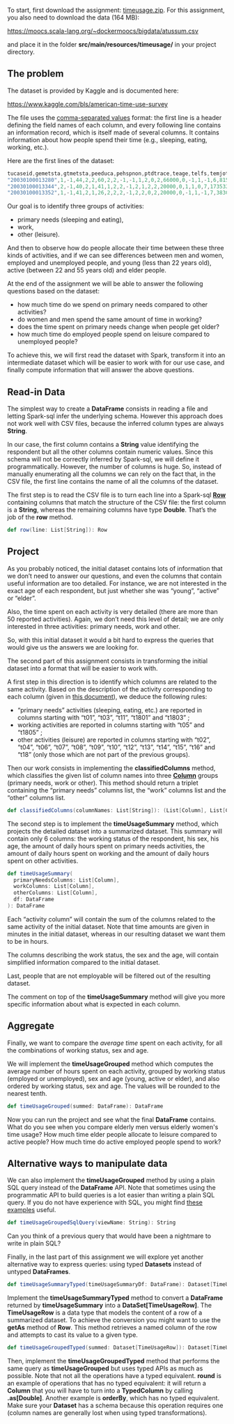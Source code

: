 To start, first download the assignment: [timeusage.zip](https://moocs.scala-lang.org/~dockermoocs/handouts-coursera-2.13/timeusage.zip). For this assignment, you also need to download the data (164 MB):

https://moocs.scala-lang.org/~dockermoocs/bigdata/atussum.csv

and place it in the folder **src/main/resources/timeusage/** in your project directory.

## The problem

The dataset is provided by Kaggle and is documented here:

https://www.kaggle.com/bls/american-time-use-survey

The file uses the [comma-separated values](https://en.wikipedia.org/wiki/Comma-separated_values) format: the first line is a header defining the field names of each column, and every following line contains an information record, which is itself made of several columns. It contains information about how people spend their time (e.g., sleeping, eating, working, etc.).

Here are the first lines of the dataset:

```scala
tucaseid,gemetsta,gtmetsta,peeduca,pehspnon,ptdtrace,teage,telfs,temjot,teschenr,teschlvl,tesex,...
"20030100013280",1,-1,44,2,2,60,2,2,-1,-1,1,2,0,2,66000,0,-1,1,-1,6,8155463,30,2003,870,0,0,40,0,...
"20030100013344",2,-1,40,2,1,41,1,2,2,-1,2,1,2,2,20000,0,1,1,0,7,1735323,30,2003,620,0,0,60,0,0,...
"20030100013352",1,-1,41,2,1,26,2,2,2,-1,2,2,0,2,20000,0,-1,1,-1,7,3830528,12,2003,560,0,0,80,0,...
```

Our goal is to identify three groups of activities:

- primary needs (sleeping and eating),
- work,
- other (leisure).

And then to observe how do people allocate their time between these three kinds of activities, and if we can see differences between men and women, employed and unemployed people, and young (less than 22 years old), active (between 22 and 55 years old) and elder people.

At the end of the assignment we will be able to answer the following questions based on the dataset:

- how much time do we spend on primary needs compared to other activities?
- do women and men spend the same amount of time in working?
- does the time spent on primary needs change when people get older?
- how much time do employed people spend on leisure compared to unemployed people?

To achieve this, we will first read the dataset with Spark, transform it into an intermediate dataset which will be easier to work with for our use case, and finally compute information that will answer the above questions.

## Read-in Data

The simplest way to create a **DataFrame** consists in reading a file and letting Spark-sql infer the underlying schema. However this approach does not work well with CSV files, because the inferred column types are always **String**.

In our case, the first column contains a **String** value identifying the respondent but all the other columns contain numeric values. Since this schema will not be correctly inferred by Spark-sql, we will define it programmatically. However, the number of columns is huge. So, instead of manually enumerating all the columns we can rely on the fact that, in the CSV file, the first line contains the name of all the columns of the dataset.

The first step is to read the CSV file is to turn each line into a Spark-sql [**Row**](https://spark.apache.org/docs/2.1.0/api/scala/index.html#org.apache.spark.sql.Row) containing columns that match the structure of the CSV file: the first column is a **String**, whereas the remaining columns have type **Double**. That’s the job of the **row** method.

```scala
def row(line: List[String]): Row
```

## Project

As you probably noticed, the initial dataset contains lots of information that we don’t need to answer our questions, and even the columns that contain useful information are too detailed. For instance, we are not interested in the exact age of each respondent, but just whether she was “young”, “active” or “elder”.

Also, the time spent on each activity is very detailed (there are more than 50 reported activities). Again, we don’t need this level of detail; we are only interested in three activities: primary needs, work and other.

So, with this initial dataset it would a bit hard to express the queries that would give us the answers we are looking for.

The second part of this assignment consists in transforming the initial dataset into a format that will be easier to work with.

A first step in this direction is to identify which columns are related to the same activity. Based on the description of the activity corresponding to each column (given in [this document](https://www.bls.gov/tus/lexiconnoex0315.pdf)), we deduce the following rules:

- “primary needs” activities (sleeping, eating, etc.) are reported in columns starting with “t01”, “t03”, “t11”, “t1801” and “t1803” ;
- working activities are reported in columns starting with “t05” and “t1805” ;
- other activities (leisure) are reported in columns starting with “t02”, “t04”, “t06”, “t07”, “t08”, “t09”, “t10”, “t12”, “t13”, “t14”, “t15”, “t16” and “t18” (only those which are not part of the previous groups).

Then our work consists in implementing the **classifiedColumns** method, which classifies the given list of column names into three [**Column**](https://spark.apache.org/docs/2.1.0/api/scala/index.html#org.apache.spark.sql.Column) groups (primary needs, work or other). This method should return a triplet containing the “primary needs” columns list, the “work” columns list and the “other” columns list.

```scala
def classifiedColumns(columnNames: List[String]): (List[Column], List[Column], List[Column])
```

The second step is to implement the **timeUsageSummary** method, which projects the detailed dataset into a summarized dataset. This summary will contain only 6 columns: the working status of the respondent, his sex, his age, the amount of daily hours spent on primary needs activities, the amount of daily hours spent on working and the amount of daily hours spent on other activities.

```scala
def timeUsageSummary(
  primaryNeedsColumns: List[Column],
  workColumns: List[Column],
  otherColumns: List[Column],
  df: DataFrame
): DataFrame
```

Each “activity column” will contain the sum of the columns related to the same activity of the initial dataset. Note that time amounts are given in minutes in the initial dataset, whereas in our resulting dataset we want them to be in hours.

The columns describing the work status, the sex and the age, will contain simplified information compared to the initial dataset.

Last, people that are not employable will be filtered out of the resulting dataset.

The comment on top of the **timeUsageSummary** method will give you more specific information about what is expected in each column.

## Aggregate

Finally, we want to compare the *average time* spent on each activity, for all the combinations of working status, sex and age.

We will implement the **timeUsageGrouped** method which computes the average number of hours spent on each activity, grouped by working status (employed or unemployed), sex and age (young, active or elder), and also ordered by working status, sex and age. The values will be rounded to the nearest tenth.

```scala
def timeUsageGrouped(summed: DataFrame): DataFrame
```

Now you can run the project and see what the final **DataFrame** contains. What do you see when you compare elderly men versus elderly women's time usage? How much time elder people allocate to leisure compared to active people? How much time do active employed people spend to work?

## Alternative ways to manipulate data

We can also implement the **timeUsageGrouped** method by using a plain SQL query instead of the **DataFrame** API. Note that sometimes using the programmatic API to build queries is a lot easier than writing a plain SQL query. If you do not have experience with SQL, you might find [these examples](https://en.wikipedia.org/wiki/SQL_syntax#Queries) useful.

```scala
def timeUsageGroupedSqlQuery(viewName: String): String
```

Can you think of a previous query that would have been a nightmare to write in plain SQL?

Finally, in the last part of this assignment we will explore yet another alternative way to express queries: using typed **Datasets** instead of untyped **DataFrames**.

```scala
def timeUsageSummaryTyped(timeUsageSummaryDf: DataFrame): Dataset[TimeUsageRow]
```

Implement the **timeUsageSummaryTyped** method to convert a **DataFrame** returned by **timeUsageSummary** into a **DataSet[TimeUsageRow]**. The **TimeUsageRow** is a data type that models the content of a row of a summarized dataset. To achieve the conversion you might want to use the **getAs** method of **Row**. This method retrieves a named column of the row and attempts to cast its value to a given type.

```scala
def timeUsageGroupedTyped(summed: Dataset[TimeUsageRow]): Dataset[TimeUsageRow]
```

Then, implement the **timeUsageGroupedTyped** method that performs the same query as **timeUsageGrouped** but uses typed APIs as much as possible. Note that not all the operations have a typed equivalent. **round** is an example of operations that has no typed equivalent: it will return a **Column** that you will have to turn into a **TypedColumn** by calling **.as[Double]**. Another example is **orderBy**, which has no typed equivalent. Make sure your **Dataset** has a schema because this operation requires one (column names are generally lost when using typed transformations).